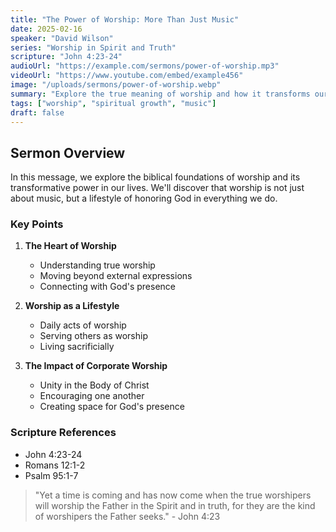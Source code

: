 ```yaml
---
title: "The Power of Worship: More Than Just Music"
date: 2025-02-16
speaker: "David Wilson"
series: "Worship in Spirit and Truth"
scripture: "John 4:23-24"
audioUrl: "https://example.com/sermons/power-of-worship.mp3"
videoUrl: "https://www.youtube.com/embed/example456"
image: "/uploads/sermons/power-of-worship.webp"
summary: "Explore the true meaning of worship and how it transforms our relationship with God beyond just musical expression."
tags: ["worship", "spiritual growth", "music"]
draft: false
---
```


## Sermon Overview

In this message, we explore the biblical foundations of worship and its transformative power in our lives. We'll discover that worship is not just about music, but a lifestyle of honoring God in everything we do.

### Key Points

1. **The Heart of Worship**
   - Understanding true worship
   - Moving beyond external expressions
   - Connecting with God's presence

2. **Worship as a Lifestyle**
   - Daily acts of worship
   - Serving others as worship
   - Living sacrificially

3. **The Impact of Corporate Worship**
   - Unity in the Body of Christ
   - Encouraging one another
   - Creating space for God's presence

### Scripture References
- John 4:23-24
- Romans 12:1-2
- Psalm 95:1-7

> "Yet a time is coming and has now come when the true worshipers will worship the Father in the Spirit and in truth, for they are the kind of worshipers the Father seeks." - John 4:23
